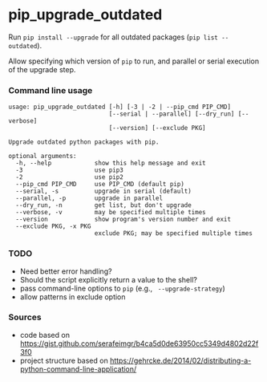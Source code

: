 # pip_upgrade_outdated

Run `pip install --upgrade` for all outdated packages (`pip list --outdated`).

Allow specifying which version of `pip` to run, and parallel or serial execution of the upgrade step.

### Command line usage

```
usage: pip_upgrade_outdated [-h] [-3 | -2 | --pip_cmd PIP_CMD]
                            [--serial | --parallel] [--dry_run] [--verbose]
                            [--version] [--exclude PKG]

Upgrade outdated python packages with pip.

optional arguments:
  -h, --help            show this help message and exit
  -3                    use pip3
  -2                    use pip2
  --pip_cmd PIP_CMD     use PIP_CMD (default pip)
  --serial, -s          upgrade in serial (default)
  --parallel, -p        upgrade in parallel
  --dry_run, -n         get list, but don't upgrade
  --verbose, -v         may be specified multiple times
  --version             show program's version number and exit
  --exclude PKG, -x PKG
                        exclude PKG; may be specified multiple times

```

### TODO

* Need better error handling?
* Should the script explicitly return a value to the shell?
* pass command-line options to `pip` (e.g., ` --upgrade-strategy`)
* allow patterns in exclude option

### Sources

* code based on https://gist.github.com/serafeimgr/b4ca5d0de63950cc5349d4802d22f3f0
* project structure based on https://gehrcke.de/2014/02/distributing-a-python-command-line-application/
